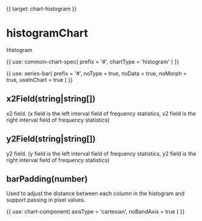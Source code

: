 {{ target: chart-histogram }}

# histogramChart

Histogram

{{ use: common-chart-spec(
    prefix = '#',
    chartType = 'histogram'
) }}

{{ use: series-bar(
  prefix = '#',
  noType = true,
  noData = true,
  noMorph = true,
  useInChart = true
) }}

## x2Field(string|string[])

x2 field. (x field is the left interval field of frequency statistics, x2 field is the right interval field of frequency statistics)

## y2Field(string|string[])

y2 field. (y field is the left interval field of frequency statistics, y2 field is the right interval field of frequency statistics)

## barPadding(number)

Used to adjust the distance between each column in the histogram and support passing in pixel values.

{{ use: chart-component(
  axisType = 'cartesian',
  noBandAxis = true
) }}
